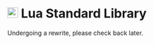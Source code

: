 <h1><img src="https://asset.brandfetch.io/idpR3qNoyU/id_LDWZ-VP.svg" alt="lua_logo" width="24px" /> Lua Standard Library</h1>

Undergoing a rewrite, please check back later.
